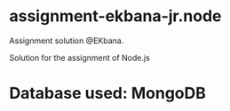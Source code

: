# assignment-ekbana-jr.node
Assignment solution @EKbana.

Solution for the assignment of Node.js

# Database used: MongoDB
